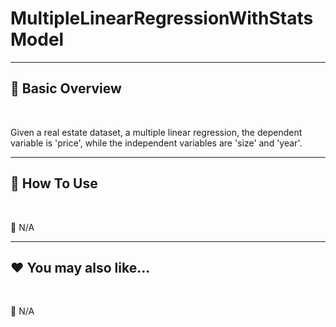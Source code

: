 # MultipleLinearRegressionWithStatsModel


***
## 📘 Basic Overview


<br>

Given a real estate dataset, a multiple linear regression, the dependent variable is 'price', while the independent variables are 'size' and 'year'.


***
## 🚀 How To Use

<br>

🚫 N/A


***
## ❤️ You may also like...

<br>

🚫 N/A

